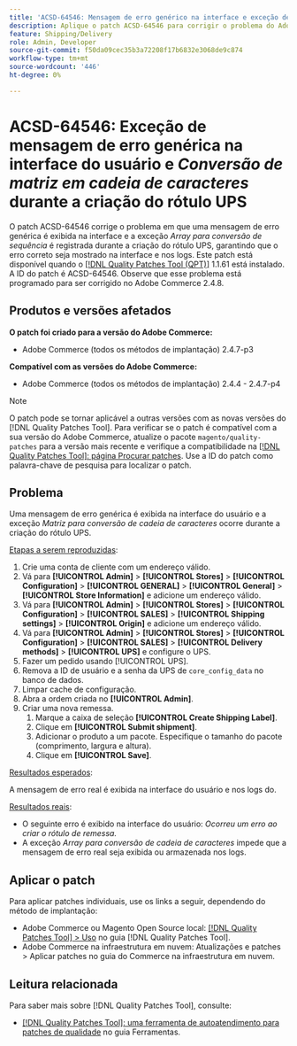 ```yaml
---
title: 'ACSD-64546: Mensagem de erro genérico na interface e exceção de conversão de matriz em cadeia de caracteres durante a criação do rótulo UPS'
description: Aplique o patch ACSD-64546 para corrigir o problema do Adobe Commerce em que uma mensagem de erro genérica é exibida na interface do usuário e a exceção de conversão de matriz em string é registrada durante a criação do rótulo UPS. O patch garante que o erro correto seja mostrado na interface e nos logs.
feature: Shipping/Delivery
role: Admin, Developer
source-git-commit: f50da09cec35b3a72208f17b6832e3068de9c874
workflow-type: tm+mt
source-wordcount: '446'
ht-degree: 0%

---
```



# ACSD-64546: Exceção de mensagem de erro genérica na interface do usuário e *Conversão de matriz em cadeia de caracteres* durante a criação do rótulo UPS

O patch ACSD-64546 corrige o problema em que uma mensagem de erro genérica é exibida na interface e a exceção *Array para conversão de sequência* é registrada durante a criação do rótulo UPS, garantindo que o erro correto seja mostrado na interface e nos logs. Este patch está disponível quando o [[!DNL Quality Patches Tool (QPT)]](/help/tools/quality-patches-tool/quality-patches-tool-to-self-serve-quality-patches.md) 1.1.61 está instalado. A ID do patch é ACSD-64546. Observe que esse problema está programado para ser corrigido no Adobe Commerce 2.4.8.

## Produtos e versões afetados

**O patch foi criado para a versão do Adobe Commerce:**
* Adobe Commerce (todos os métodos de implantação) 2.4.7-p3

**Compatível com as versões do Adobe Commerce:**
* Adobe Commerce (todos os métodos de implantação) 2.4.4 - 2.4.7-p4

>[!NOTE]
>
>O patch pode se tornar aplicável a outras versões com as novas versões do [!DNL Quality Patches Tool]. Para verificar se o patch é compatível com a sua versão do Adobe Commerce, atualize o pacote `magento/quality-patches` para a versão mais recente e verifique a compatibilidade na [[!DNL Quality Patches Tool]: página Procurar patches](https://experienceleague.adobe.com/tools/commerce-quality-patches/index.html?lang=pt-BR). Use a ID do patch como palavra-chave de pesquisa para localizar o patch.

## Problema

Uma mensagem de erro genérica é exibida na interface do usuário e a exceção *Matriz para conversão de cadeia de caracteres* ocorre durante a criação do rótulo UPS.

<u>Etapas a serem reproduzidas</u>:

1. Crie uma conta de cliente com um endereço válido.
1. Vá para **[!UICONTROL Admin]** > **[!UICONTROL Stores]** > **[!UICONTROL Configuration]** > **[!UICONTROL GENERAL]** > **[!UICONTROL General]** > **[!UICONTROL Store Information]** e adicione um endereço válido.
1. Vá para **[!UICONTROL Admin]** > **[!UICONTROL Stores]** > **[!UICONTROL Configuration]** > **[!UICONTROL SALES]** > **[!UICONTROL Shipping settings]** > **[!UICONTROL Origin]** e adicione um endereço válido.
1. Vá para **[!UICONTROL Admin]** > **[!UICONTROL Stores]** > **[!UICONTROL Configuration]** > **[!UICONTROL SALES]** > **[!UICONTROL Delivery methods]** > **[!UICONTROL UPS]** e configure o UPS.
1. Fazer um pedido usando [!UICONTROL UPS].
1. Remova a ID de usuário e a senha da UPS de `core_config_data` no banco de dados.
1. Limpar cache de configuração.
1. Abra a ordem criada no **[!UICONTROL Admin]**.
1. Criar uma nova remessa.
   1. Marque a caixa de seleção **[!UICONTROL Create Shipping Label]**.
   1. Clique em **[!UICONTROL Submit shipment]**.
   1. Adicionar o produto a um pacote. Especifique o tamanho do pacote (comprimento, largura e altura).
   1. Clique em **[!UICONTROL Save]**.

<u>Resultados esperados</u>:

A mensagem de erro real é exibida na interface do usuário e nos logs do.

<u>Resultados reais</u>:

* O seguinte erro é exibido na interface do usuário:
  *Ocorreu um erro ao criar o rótulo de remessa.*
* A exceção *Array para conversão de cadeia de caracteres* impede que a mensagem de erro real seja exibida ou armazenada nos logs.

## Aplicar o patch

Para aplicar patches individuais, use os links a seguir, dependendo do método de implantação:
* Adobe Commerce ou Magento Open Source local: [[!DNL Quality Patches Tool] > Uso](/help/tools/quality-patches-tool/usage.md) no guia [!DNL Quality Patches Tool].
* Adobe Commerce na infraestrutura em nuvem: Atualizações e patches > Aplicar patches no guia do Commerce na infraestrutura em nuvem.

## Leitura relacionada

Para saber mais sobre [!DNL Quality Patches Tool], consulte:
* [[!DNL Quality Patches Tool]: uma ferramenta de autoatendimento para patches de qualidade](/help/tools/quality-patches-tool/quality-patches-tool-to-self-serve-quality-patches.md) no guia Ferramentas.
